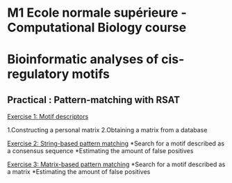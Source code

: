 # M1 Ecole normale supérieure - Computational Biology course 

# Bioinformatic analyses of cis-regulatory motifs 

## Practical : Pattern-matching with RSAT

[Exercise 1: Motif descriptors](/hands-on/Exercice1.md)

1.Constructing a personal matrix
2.Obtaining a matrix from a database
 
[Exercise 2: String-based pattern matching](/hands-on/Exercice2.md)
*Search for a motif described as a consensus sequence
*Estimating the amount of false positives

[Exercise 3: Matrix-based pattern matching](/hands-on/Exercice3.md)
*Search for a motif described as a matrix
*Estimating the amount of false positives

